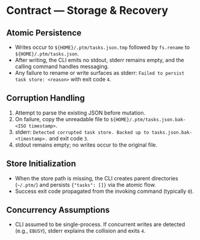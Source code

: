 # Contract — Storage & Recovery

## Atomic Persistence
- Writes occur to `${HOME}/.ptm/tasks.json.tmp` followed by `fs.rename` to `${HOME}/.ptm/tasks.json`.
- After writing, the CLI emits no stdout, stderr remains empty, and the calling command handles messaging.
- Any failure to rename or write surfaces as stderr: `Failed to persist task store: <reason>` with exit code `4`.

## Corruption Handling
1. Attempt to parse the existing JSON before mutation.
2. On failure, copy the unreadable file to `${HOME}/.ptm/tasks.json.bak-<ISO timestamp>`.
3. stderr: `Detected corrupted task store. Backed up to tasks.json.bak-<timestamp>.` and exit code `3`.
4. stdout remains empty; no writes occur to the original file.

## Store Initialization
- When the store path is missing, the CLI creates parent directories (`~/.ptm/`) and persists `{"tasks": []}` via the atomic flow.
- Success exit code propagated from the invoking command (typically `0`).

## Concurrency Assumptions
- CLI assumed to be single-process. If concurrent writes are detected (e.g., `EBUSY`), stderr explains the collision and exits `4`.
